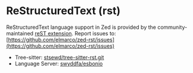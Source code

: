 # ReStructuredText (rst)

ReStructuredText language support in Zed is provided by the community-maintained [reST extension](https://github.com/elmarco/zed-rst).
Report issues to: [https://github.com/elmarco/zed-rst/issues](https://github.com/elmarco/zed-rst/issues)

- Tree-sitter: [stsewd/tree-sitter-rst.git](https://github.com/stsewd/tree-sitter-rst.git)
- Language Server: [swyddfa/esbonio](https://github.com/swyddfa/esbonio)
